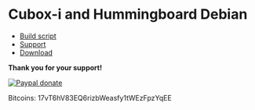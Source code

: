 # Cubox-i and Hummingboard Debian #

- [Build script](https://github.com/igorpecovnik/lib)
- [Support](http://forum.armbian.com/)
- [Download](http://www.armbian.com/)

**Thank you for your support!**

[![Paypal donate](https://www.paypalobjects.com/en_US/i/btn/btn_donate_SM.gif)](https:/www.paypal.com/cgi-bin/webscr?cmd=_s-xclick&hosted_button_id=CUYH2KR36YB7W)

Bitcoins: 17vT6hV83EQ6rizbWeasfy1tWEzFpzYqEE